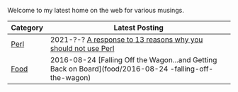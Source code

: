 Welcome to my latest home on the web for various musings. 

| Category | Latest Posting |
|:---------|----------------|
| [Perl](Perl/index.html) | 2021-?-? [A response to 13 reasons why you should not use Perl](Perl/response-to-13-reasons) |
| [Food](food/index.html) | 2016-08-24 [Falling Off the Wagon...and Getting Back on Board](food/2016-08-24 -falling-off-the-wagon) |
